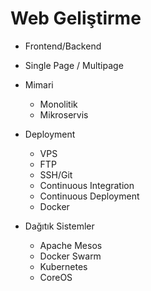 # Web Geliştirme

* Frontend/Backend
* Single Page / Multipage

* Mimari
  * Monolitik
  * Mikroservis

* Deployment
  * VPS
  * FTP
  * SSH/Git
  * Continuous Integration
  * Continuous Deployment
  * Docker

* Dağıtık Sistemler
  * Apache Mesos
  * Docker Swarm
  * Kubernetes
  * CoreOS